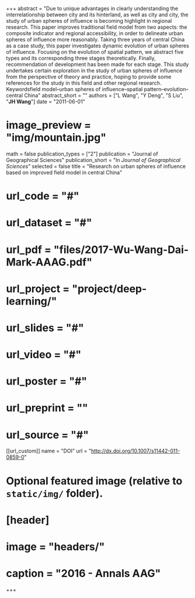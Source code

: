 +++
abstract = "Due to unique advantages in clearly understanding the interrelationship between city and its hinterland, as well as city and city, the study of urban spheres of influence is becoming highlight in regional research. This paper improves traditional field model from two aspects: the composite indicator and regional accessibility, in order to delineate urban spheres of influence more reasonably. Taking three years of central China as a case study, this paper investigates dynamic evolution of urban spheres of influence. Focusing on the evolution of spatial pattern, we abstract five types and its corresponding three stages theoretically. Finally, recommendation of development has been made for each stage. This study undertakes certain exploration in the study of urban spheres of influence from the perspective of theory and practice, hoping to provide some references for the study in this field and other regional research. Keywordsfield model–urban spheres of influence–spatial pattern–evolution–central China"
abstract_short = ""
authors = ["L Wang", "Y Deng", "S Liu", "**JH Wang**"]
date = "2011-06-01"
# image_preview = "img/mountain.jpg"
math = false
publication_types = ["2"]
publication = "Journal of Geographical Sciences"
publication_short = "In *Journal of Geographical Sciences*"
selected = false
title = "Research on urban spheres of influence based on improved field model in central China"
# url_code = "#"
# url_dataset = "#"
# url_pdf = "files/2017-Wu-Wang-Dai-Mark-AAAG.pdf"
# url_project = "project/deep-learning/"
# url_slides = "#"
# url_video = "#"
# url_poster = "#"
# url_preprint = ""
# url_source = "#"

[[url_custom]]
name = "DOI"
url = "http://dx.doi.org/10.1007/s11442-011-0859-0"

# Optional featured image (relative to `static/img/` folder).
# [header]
# image = "headers/"
# caption = "2016 - Annals AAG"

+++


